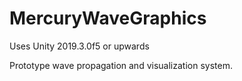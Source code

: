 # MercuryWaveGraphics

Uses Unity 2019.3.0f5 or upwards

Prototype wave propagation and visualization system.
